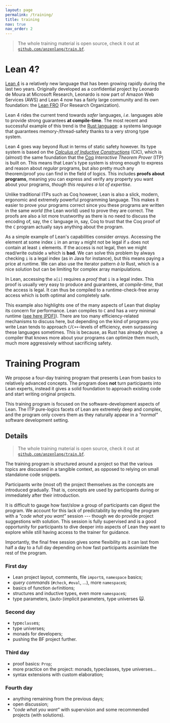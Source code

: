 ```yaml
---
layout: page
permalink: /training/
title: training
nav: true
nav_order: 2
---
```




> The whole training material is open source, check it out at [`github.com/anzenlang/train.bf`].

# Lean 4?

[Lean 4][lean] is a relatively new language that has been growing rapidly during the last two years.
Originally developed as a confidential project by Leonardo de Moura at Microsoft Research, Leonardo
is now part of Amazon Web Services (AWS) and Lean 4 now has a fairly large community and its own
foundation: the [Lean FRO][fro] (For Research Organization).

Lean 4 rides the current trend towards *safer* languages, *i.e.* languages able to provide strong
guarantees **at compile-time**. The most recent and successful example of this trend is the [Rust
language][rust]: a systems language that guarantees memory-/thread-safety thanks to a very strong
type system.

Lean 4 goes way beyond Rust in terms of static safety however. Its type system is based on the
[*Calculus of Inductive Constructions*][cic] (CIC), which is (almost) the same foundation that the
[Coq] *Interactive Theorem Prover* (ITP) is built on. This means that Lean's type system is strong
enough to express and reason about *regular* programs, but also pretty much any theorem/proof you
can find in the field of logics. This includes **proofs about programs**, meaning you can express
and verify any property you want about your programs, *though this requires a lot of expertise*.

Unlike traditional ITPs such as Coq however, Lean is also a slick, modern, ergonomic and extremely
powerful programming language. This makes it easier to prove your programs correct since you these
programs are written in the same *world* (the Lean world) used to prove they are correct. The proofs
are also a lot more trustworthy as there is no need to discuss the encoding of, say, the `C`
language in, say, Coq to trust that the Coq proof of the `C` program actually says anything about
the program.

As a simple example of Lean's capabilities consider *arrays*. Accessing the element at some index
`i` in an array `a` might not be legal if `a` does not contain at least `i` elements. If the access
is not legal, then we might read/write outside `a` which is **bad**. We can solve this problem by
always checking `i` is a legal index (as in Java for instance), but this means paying a price at
runtime. We can also use the iterator pattern *à la* Rust, which is a nice solution but can be
limiting for complex array manipulations.

In Lean, accessing the `a[i]` requires a *proof* that `i` is a legal index. This proof is usually
very easy to produce and guarantees, *at compile-time*, that the access is legal. It can thus be
compiled to a runtime-check-free array access which is both optimal and completely safe.

This example also highlights one of the many aspects of Lean that display its concern for
performance. Lean compiles to `C` and has a *very* minimal runtime ([see here (PDF)][beans]). There
are too many efficiency-related mechanisms to discuss here, but depending on the kind of programs
you write Lean tends to approach `C`/`C++`-levels of efficiency, even surpassing these languages
sometimes. This is because, as Rust has already shown, a compiler that knows more about your
programs can optimize them much, much more aggressively without sacrificing safety.



# Training Program

We propose a four-day training program that presents Lean from basics to relatively advanced
concepts. The program does **not** turn participants into Lean experts, instead it gives a solid
foundation to approach existing code and start writing original projects.

This training program is focused on the software-development aspects of Lean. The ITP pure-logics
facets of Lean are extremely deep and complex, and the program only covers them as they naturally
appear in a *"normal"* software development setting.



## Details

> The whole training material is open source, check it out at [`github.com/anzenlang/train.bf`].

The training program is structured around a project so that the various topics are discussed in a
tangible context, as opposed to relying on small standalone code snippets.

Participants write (most of) the project themselves as the concepts are introduced gradually. That
is, concepts are used by participants during or immediately after their introduction.

It is difficult to gauge how fast/slow a group of participants can digest the program. We account
for this lack of predictability by ending the program with a *"code what you want"* session ---
though we do provide project suggestions with solution. This session is fully supervised and is a
good opportunity for participants to dive deeper into aspects of Lean they want to explore while
still having access to the trainer for guidance.

Importantly, the final free session gives some flexibility as it can last from half a day to a full
day depending on how fast participants assimilate the rest of the program.

### First day

- Lean project layout, comments, file `import`s, `namespace` basics;
- *query commands* (`#check`, `#eval`, ...), more `namespace`s;
- basics of function `def`initions;
- structures and inductive types, even more `namespace`s;
- type parameters, (auto-)implicit parameters, type universes 🙀.

### Second day

- type`class`es;
- type universes;
- monads for developers;
- pushing the BF project further.

### Third day

- proof basics: `Prop`;
- more practice on the project: monads, typeclasses, type universes...
- syntax extensions with custom elaboration;

### Fourth day

- anything remaining from the previous days;
- open discussion;
- *"code what you want"* with supervision and some recommended projects (with solutions).



[lean]: https://lean-lang.org
[fro]: https://lean-fro.org
[rust]: https://www.rust-lang.org
[cic]: https://coq.inria.fr/doc/v8.9/refman/language/cic.html
[coq]: https://coq.inria.fr
[beans]: https://arxiv.org/pdf/1908.05647
[`github.com/anzenlang/train.bf`]: https://github.com/anzenlang/train.bf